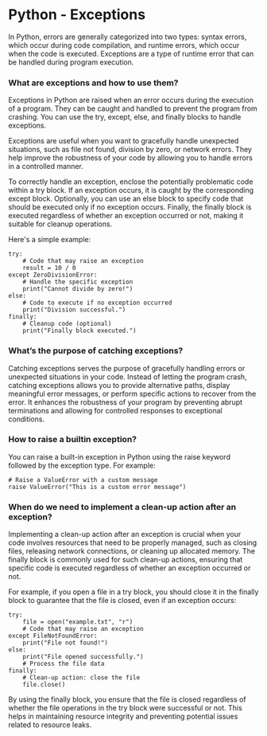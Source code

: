 # Python - Exceptions 
In Python, errors are generally categorized into two types: syntax errors, which occur during code compilation, and runtime errors, which occur when the code is executed. Exceptions are a type of runtime error that can be handled during program execution.

### What are exceptions and how to use them?
Exceptions in Python are raised when an error occurs during the execution of a program. They can be caught and handled to prevent the program from crashing. You can use the try, except, else, and finally blocks to handle exceptions.

Exceptions are useful when you want to gracefully handle unexpected situations, such as file not found, division by zero, or network errors. They help improve the robustness of your code by allowing you to handle errors in a controlled manner.

To correctly handle an exception, enclose the potentially problematic code within a try block. If an exception occurs, it is caught by the corresponding except block. Optionally, you can use an else block to specify code that should be executed only if no exception occurs. Finally, the finally block is executed regardless of whether an exception occurred or not, making it suitable for cleanup operations.

Here's a simple example:
```
try:
    # Code that may raise an exception
    result = 10 / 0
except ZeroDivisionError:
    # Handle the specific exception
    print("Cannot divide by zero!")
else:
    # Code to execute if no exception occurred
    print("Division successful.")
finally:
    # Cleanup code (optional)
    print("Finally block executed.")
```

### What’s the purpose of catching exceptions?
Catching exceptions serves the purpose of gracefully handling errors or unexpected situations in your code. Instead of letting the program crash, catching exceptions allows you to provide alternative paths, display meaningful error messages, or perform specific actions to recover from the error. It enhances the robustness of your program by preventing abrupt terminations and allowing for controlled responses to exceptional conditions.

### How to raise a builtin exception? 
You can raise a built-in exception in Python using the raise keyword followed by the exception type. For example:
```
# Raise a ValueError with a custom message
raise ValueError("This is a custom error message")
```

### When do we need to implement a clean-up action after an exception?
Implementing a clean-up action after an exception is crucial when your code involves resources that need to be properly managed, such as closing files, releasing network connections, or cleaning up allocated memory. The finally block is commonly used for such clean-up actions, ensuring that specific code is executed regardless of whether an exception occurred or not.

For example, if you open a file in a try block, you should close it in the finally block to guarantee that the file is closed, even if an exception occurs:
```
try:
    file = open("example.txt", "r")
    # Code that may raise an exception
except FileNotFoundError:
    print("File not found!")
else:
    print("File opened successfully.")
    # Process the file data
finally:
    # Clean-up action: close the file
    file.close()
```

By using the finally block, you ensure that the file is closed regardless of whether the file operations in the try block were successful or not. This helps in maintaining resource integrity and preventing potential issues related to resource leaks.
